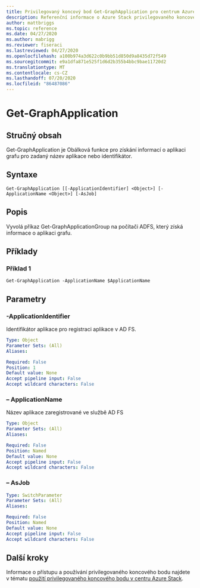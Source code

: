 ```yaml
---
title: Privilegovaný koncový bod Get-GraphApplication pro centrum Azure Stack
description: Referenční informace o Azure Stack privilegovaného koncového bodu prostředí PowerShell – Get-GraphApplication
author: mattbriggs
ms.topic: reference
ms.date: 04/27/2020
ms.author: mabrigg
ms.reviewer: fiseraci
ms.lastreviewed: 04/27/2020
ms.openlocfilehash: a100b974a3d622c0b9bb51d850d9a8435d72f549
ms.sourcegitcommit: e9a1dfa871e525f1d6d2b355b4bbc9bae11720d2
ms.translationtype: MT
ms.contentlocale: cs-CZ
ms.lasthandoff: 07/20/2020
ms.locfileid: "86487086"
---
```

# <a name="get-graphapplication"></a>Get-GraphApplication

## <a name="synopsis"></a>Stručný obsah
Get-GraphApplication je Obálková funkce pro získání informací o aplikaci grafu pro zadaný název aplikace nebo identifikátor.

## <a name="syntax"></a>Syntaxe

```
Get-GraphApplication [[-ApplicationIdentifier] <Object>] [-ApplicationName <Object>] [-AsJob]
```

## <a name="description"></a>Popis
Vyvolá příkaz Get-GraphApplicationGroup na počítači ADFS, který získá informace o aplikaci grafu.

## <a name="examples"></a>Příklady

### <a name="example-1"></a>Příklad 1
```
Get-GraphApplication -ApplicationName $ApplicationName
```

## <a name="parameters"></a>Parametry

### <a name="-applicationidentifier"></a>-ApplicationIdentifier
Identifikátor aplikace pro registraci aplikace v AD FS.

```yaml
Type: Object
Parameter Sets: (All)
Aliases:

Required: False
Position: 1
Default value: None
Accept pipeline input: False
Accept wildcard characters: False
```

### <a name="-applicationname"></a>– ApplicationName
Název aplikace zaregistrované ve službě AD FS

```yaml
Type: Object
Parameter Sets: (All)
Aliases:

Required: False
Position: Named
Default value: None
Accept pipeline input: False
Accept wildcard characters: False
```

### <a name="-asjob"></a>– AsJob


```yaml
Type: SwitchParameter
Parameter Sets: (All)
Aliases:

Required: False
Position: Named
Default value: None
Accept pipeline input: False
Accept wildcard characters: False
```

## <a name="next-steps"></a>Další kroky

Informace o přístupu a používání privilegovaného koncového bodu najdete v tématu [použití privilegovaného koncového bodu v centru Azure Stack](../../operator/azure-stack-privileged-endpoint.md).
